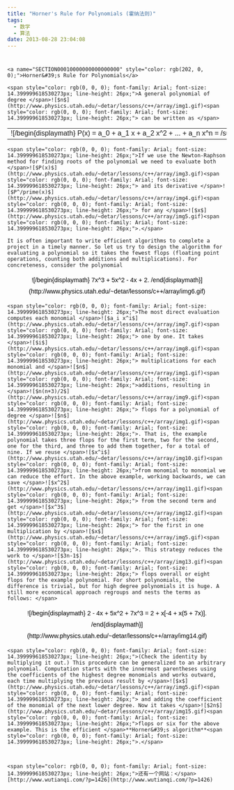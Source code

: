 ```yaml
---
title: "Horner's Rule for Polynomials (霍纳法则)"
tags:
  - 数学
  - 算法
date: 2013-08-28 23:04:08
---
```


<span style="color: rgb(0, 0, 0); font-family: Arial; font-size: 14.399999618530273px; line-height: 26px;"> </span>

# 
	<a name="SECTION00010000000000000000" style="color: rgb(202, 0, 0);">Horner&#39;s Rule for Polynomials</a>

	<span style="color: rgb(0, 0, 0); font-family: Arial; font-size: 14.399999618530273px; line-height: 26px;">A general polynomial of degree </span>![$n$](http://www.physics.utah.edu/~detar/lessons/c++/array/img1.gif)<span style="color: rgb(0, 0, 0); font-family: Arial; font-size: 14.399999618530273px; line-height: 26px;"> can be written as </span>

<div align="right" style="color: rgb(0, 0, 0); font-family: Arial; font-size: 14.399999618530273px; line-height: 26px;">
	<table align="center" width="100%">
		<tbody>
			<tr valign="center">
				<td align="middle" nowrap="nowrap">
					<a name="eq:polyP" style="color: rgb(202, 0, 0);"></a>![/begin{displaymath}
P(x) = a_0 + a_1 x + a_2 x^2 + ... + a_n x^n = /sum_{i=0}^n a_i x^i
/end{displaymath}](http://www.physics.utah.edu/~detar/lessons/c++/array/img2.gif)
				</td>
				<td align="right" width="10">
					(1)
				</td>
			</tr>
		</tbody>
	</table>
</div>

	 

	<span style="color: rgb(0, 0, 0); font-family: Arial; font-size: 14.399999618530273px; line-height: 26px;">If we use the Newton-Raphson method for finding roots of the polynomial we need to evaluate both </span>![$P(x)$](http://www.physics.utah.edu/~detar/lessons/c++/array/img3.gif)<span style="color: rgb(0, 0, 0); font-family: Arial; font-size: 14.399999618530273px; line-height: 26px;"> and its derivative </span>![$P^/prime(x)$](http://www.physics.utah.edu/~detar/lessons/c++/array/img4.gif)<span style="color: rgb(0, 0, 0); font-family: Arial; font-size: 14.399999618530273px; line-height: 26px;"> for any </span>![$x$](http://www.physics.utah.edu/~detar/lessons/c++/array/img5.gif)<span style="color: rgb(0, 0, 0); font-family: Arial; font-size: 14.399999618530273px; line-height: 26px;">.</span>

	It is often important to write efficient algorithms to complete a project in a timely manner. So let us try to design the algorithm for evaluating a polynomial so it takes the fewest flops (floating point operations, counting both additions and multiplications). For concreteness, consider the polynomial 

	 

<div align="center" style="color: rgb(0, 0, 0); font-family: Arial; font-size: 14.399999618530273px; line-height: 26px;">
	![/begin{displaymath}
7x^3 + 5x^2 - 4x + 2.
/end{displaymath}](http://www.physics.utah.edu/~detar/lessons/c++/array/img6.gif)
</div>

	 

	 

	<span style="color: rgb(0, 0, 0); font-family: Arial; font-size: 14.399999618530273px; line-height: 26px;">The most direct evaluation computes each monomial </span>![$a_i x^i$](http://www.physics.utah.edu/~detar/lessons/c++/array/img7.gif)<span style="color: rgb(0, 0, 0); font-family: Arial; font-size: 14.399999618530273px; line-height: 26px;"> one by one. It takes </span>![$i$](http://www.physics.utah.edu/~detar/lessons/c++/array/img8.gif)<span style="color: rgb(0, 0, 0); font-family: Arial; font-size: 14.399999618530273px; line-height: 26px;"> multiplications for each monomial and </span>![$n$](http://www.physics.utah.edu/~detar/lessons/c++/array/img1.gif)<span style="color: rgb(0, 0, 0); font-family: Arial; font-size: 14.399999618530273px; line-height: 26px;">additions, resulting in </span>![$n(n+3)/2$](http://www.physics.utah.edu/~detar/lessons/c++/array/img9.gif)<span style="color: rgb(0, 0, 0); font-family: Arial; font-size: 14.399999618530273px; line-height: 26px;"> flops for a polynomial of degree </span>![$n$](http://www.physics.utah.edu/~detar/lessons/c++/array/img1.gif)<span style="color: rgb(0, 0, 0); font-family: Arial; font-size: 14.399999618530273px; line-height: 26px;">. That is, the example polynomial takes three flops for the first term, two for the second, one for the third, and three to add them together, for a total of nine. If we reuse </span>![$x^i$](http://www.physics.utah.edu/~detar/lessons/c++/array/img10.gif)<span style="color: rgb(0, 0, 0); font-family: Arial; font-size: 14.399999618530273px; line-height: 26px;">from monomial to monomial we can reduce the effort. In the above example, working backwards, we can save </span>![$x^2$](http://www.physics.utah.edu/~detar/lessons/c++/array/img11.gif)<span style="color: rgb(0, 0, 0); font-family: Arial; font-size: 14.399999618530273px; line-height: 26px;"> from the second term and get </span>![$x^3$](http://www.physics.utah.edu/~detar/lessons/c++/array/img12.gif)<span style="color: rgb(0, 0, 0); font-family: Arial; font-size: 14.399999618530273px; line-height: 26px;"> for the first in one multiplication by </span>![$x$](http://www.physics.utah.edu/~detar/lessons/c++/array/img5.gif)<span style="color: rgb(0, 0, 0); font-family: Arial; font-size: 14.399999618530273px; line-height: 26px;">. This strategy reduces the work to </span>![$3n-1$](http://www.physics.utah.edu/~detar/lessons/c++/array/img13.gif)<span style="color: rgb(0, 0, 0); font-family: Arial; font-size: 14.399999618530273px; line-height: 26px;"> flops overall or eight flops for the example polynomial. For short polynomials, the difference is trivial, but for high degree polynomials it is huge. A still more economical approach regroups and nests the terms as follows: </span>

	 

<div align="center" style="color: rgb(0, 0, 0); font-family: Arial; font-size: 14.399999618530273px; line-height: 26px;">
	![/begin{displaymath}
2 - 4x + 5x^2 + 7x^3 = 2 + x[-4 + x(5 + 7x)].
/end{displaymath}](http://www.physics.utah.edu/~detar/lessons/c++/array/img14.gif)
</div>

	 

	 

	<span style="color: rgb(0, 0, 0); font-family: Arial; font-size: 14.399999618530273px; line-height: 26px;">(Check the identity by multiplying it out.) This procedure can be generalized to an arbitrary polynomial. Computation starts with the innermost parentheses using the coefficients of the highest degree monomials and works outward, each time multiplying the previous result by </span>![$x$](http://www.physics.utah.edu/~detar/lessons/c++/array/img5.gif)<span style="color: rgb(0, 0, 0); font-family: Arial; font-size: 14.399999618530273px; line-height: 26px;"> and adding the coefficient of the monomial of the next lower degree. Now it takes </span>![$2n$](http://www.physics.utah.edu/~detar/lessons/c++/array/img15.gif)<span style="color: rgb(0, 0, 0); font-family: Arial; font-size: 14.399999618530273px; line-height: 26px;">flops or six for the above example. This is the efficient </span>**Horner&#39;s algorithm**<span style="color: rgb(0, 0, 0); font-family: Arial; font-size: 14.399999618530273px; line-height: 26px;">.</span>

	 

	<span style="color: rgb(0, 0, 0); font-family: Arial; font-size: 14.399999618530273px; line-height: 26px;">还有一个网站：</span>[http://www.wutianqi.com/?p=1426](http://www.wutianqi.com/?p=1426)